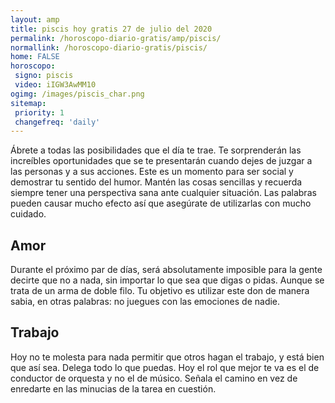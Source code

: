 ```yaml
---
layout: amp
title: piscis hoy gratis 27 de julio del 2020 
permalink: /horoscopo-diario-gratis/amp/piscis/
normallink: /horoscopo-diario-gratis/piscis/
home: FALSE
horoscopo:
 signo: piscis
 video: iIGW3AwMM10
ogimg: /images/piscis_char.png
sitemap:
 priority: 1
 changefreq: 'daily'
---
```



Ábrete a todas las posibilidades que el día te trae. Te sorprenderán las increíbles oportunidades que se te presentarán cuando dejes de juzgar a las personas y a sus acciones. Este es un momento para ser social y demostrar tu sentido del humor. Mantén las cosas sencillas y recuerda siempre tener una perspectiva sana ante cualquier situación. Las palabras pueden causar mucho efecto así que asegúrate de utilizarlas con mucho cuidado.

## Amor

Durante el próximo par de días, será absolutamente imposible para la gente decirte que no a nada, sin importar lo que sea que digas o pidas. Aunque se trata de un arma de doble filo. Tu objetivo es utilizar este don de manera sabia, en otras palabras: no juegues con las emociones de nadie.

## Trabajo

Hoy no te molesta para nada permitir que otros hagan el trabajo, y está bien que así sea. Delega todo lo que puedas. Hoy el rol que mejor te va es el de conductor de orquesta y no el de músico. Señala el camino en vez de enredarte en las minucias de la tarea en cuestión.